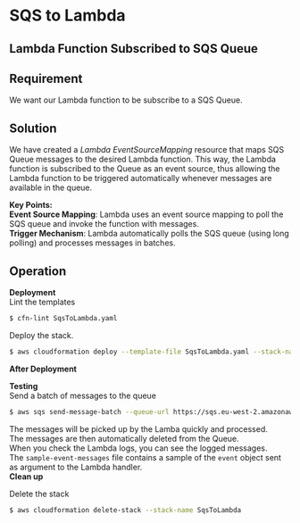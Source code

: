 # SQS to Lambda

## Lambda Function Subscribed to SQS Queue

## Requirement

We want our Lambda function to be subscribe to a SQS Queue.

## Solution

We have created a _Lambda EventSourceMapping_ resource that maps SQS Queue messages to the desired Lambda function. This way, the Lambda function is subscribed to the Queue as an event source, thus allowing the Lambda function to be triggered automatically whenever messages are available in the queue.

**Key Points:**  
**Event Source Mapping**: Lambda uses an event source mapping to poll the SQS queue and invoke the function with messages.  
**Trigger Mechanism**: Lambda automatically polls the SQS queue (using long polling) and processes messages in batches.

## Operation

**Deployment**  
Lint the templates

```bash
$ cfn-lint SqsToLambda.yaml

```

Deploy the stack.

```bash
$ aws cloudformation deploy --template-file SqsToLambda.yaml --stack-name SqsToLambda --capabilities CAPABILITY_NAMED_IAM
```

**After Deployment**

**Testing**  
Send a batch of messages to the queue

```bash
$ aws sqs send-message-batch --queue-url https://sqs.eu-west-2.amazonaws.com/314146339647/DemoQueue --entries  file://books.json
```

The messages will be picked up by the Lamba quickly and processed.  
The messages are then automatically deleted from the Queue.  
When you check the Lambda logs, you can see the logged messages.  
The `sample-event-messages` file contains a sample of the `event` object sent as argument to the Lambda handler.  
**Clean up**

Delete the stack

```bash
$ aws cloudformation delete-stack --stack-name SqsToLambda
```

